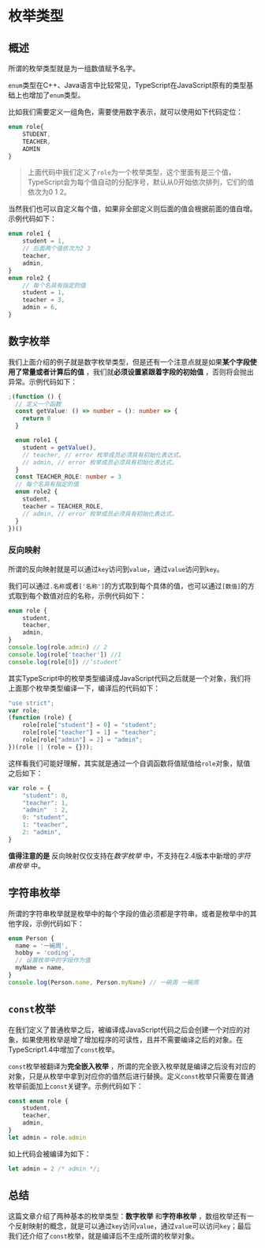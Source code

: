 # 枚举类型

## 概述

所谓的枚举类型就是为一组数值赋予名字。

`enum`类型在C++、Java语言中比较常见，TypeScript在JavaScript原有的类型基础上也增加了`enum`类型。

比如我们需要定义一组角色，需要使用数字表示，就可以使用如下代码定位：

```TypeScript
enum role{
    STUDENT,
    TEACHER,
    ADMIN
}
```


> 上面代码中我们定义了`role`为一个枚举类型，这个里面有是三个值，TypeScript会为每个值自动的分配序号，默认从0开始依次排列，它们的值依次为0 1 2。


当然我们也可以自定义每个值，如果非全部定义则后面的值会根据前面的值自增。示例代码如下：

```TypeScript
enum role1 {
    student = 1,
    // 后面两个值依次为2 3
    teacher,
    admin,
}
enum role2 {
    // 每个名具有指定的值
    student = 1,
    teacher = 3,
    admin = 6,
}

```


## 数字枚举

我们上面介绍的例子就是数字枚举类型，但是还有一个注意点就是如果**某个字段使用了常量或者计算后的值** ，我们就**必须设置紧跟着字段的初始值** ，否则将会抛出异常。示例代码如下：

```TypeScript
;(function () {
  // 定义一个函数
  const getValue: () => number = (): number => {
    return 0
  }

  enum role1 {
    student = getValue(),
    // teacher, // error 枚举成员必须具有初始化表达式。
    // admin, // error 枚举成员必须具有初始化表达式。
  }
  const TEACHER_ROLE: number = 3
  // 每个名具有指定的值
  enum role2 {
    student,
    teacher = TEACHER_ROLE,
    // admin, // error 枚举成员必须具有初始化表达式。
  }
})()


```


### 反向映射

所谓的反向映射就是可以通过`key`访问到`value`，通过`value`访问到`key`。

我们可以通过`.名称`或者`['名称']`的方式取到每个具体的值，也可以通过`[数值]`的方式取到每个数值对应的名称，示例代码如下：

```TypeScript
enum role {
    student,
    teacher,
    admin,
}
console.log(role.admin) // 2
console.log(role['teacher']) //1
console.log(role[0]) //‘student’

```


其实TypeScript中的枚举类型编译成JavaScript代码之后就是一个对象，我们将上面那个枚举类型编译一下，编译后的代码如下：

```JavaScript
"use strict";
var role;
(function (role) {
    role[role["student"] = 0] = "student";
    role[role["teacher"] = 1] = "teacher";
    role[role["admin"] = 2] = "admin";
})(role || (role = {}));
```


这样看我们可能好理解，其实就是通过一个自调函数将值赋值给`role`对象，赋值之后如下：

```JavaScript
var role = {
    "student": 0,
    "teacher": 1,
    "admin"  : 2, 
    0: "student", 
    1: "teacher", 
    2: "admin", 
} 
```


**值得注意的是** 反向映射仅仅支持在*数字枚举* 中，不支持在2.4版本中新增的*字符串枚举* 中。

## 字符串枚举

所谓的字符串枚举就是枚举中的每个字段的值必须都是字符串，或者是枚举中的其他字段，示例代码如下：

```TypeScript
enum Person {
  name = '一碗周',
  hobby = 'coding',
  // 设置枚举中的字段作为值
  myName = name,
}
console.log(Person.name, Person.myName) // 一碗周 一碗周

```


## `const`枚举

在我们定义了普通枚举之后，被编译成JavaScript代码之后会创建一个对应的对象，如果使用枚举是增了增加程序的可读性，且并不需要编译之后的对象。在TypeScript1.4中增加了`const`枚举。

`const`枚举被翻译为**完全嵌入枚举** ，所谓的完全嵌入枚举就是编译之后没有对应的对象，只是从枚举中拿到对应你的值然后进行替换。定义`const`枚举只需要在普通枚举前面加上`const`关键字。示例代码如下：

```TypeScript
const enum role {
    student,
    teacher,
    admin,
}
let admin = role.admin

```


如上代码会被编译为如下：

```JavaScript
let admin = 2 /* admin */;
```


## 总结

这篇文章介绍了两种基本的枚举类型：**数字枚举** 和**字符串枚举** ，数组枚举还有一个反射映射的概念，就是可以通过`key`访问`value`，通过`value`可以访问`key`；最后我们还介绍了`const`枚举，就是编译后不生成所谓的枚举对象。



